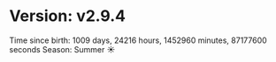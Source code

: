 # Version: v2.9.4
Time since birth: 1009 days, 24216 hours, 1452960 minutes, 87177600 seconds
Season: Summer ☀️
